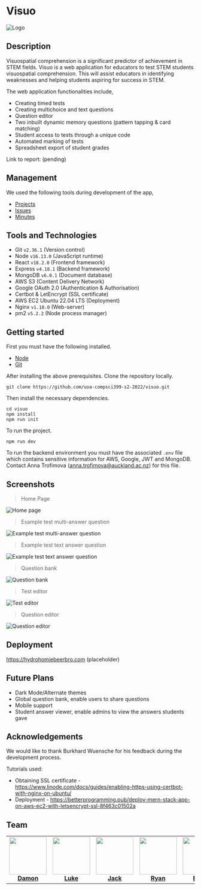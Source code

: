 # Visuo

![Logo](.github/logo.png)

## Description

Visuospatial comprehension is a significant predictor of achievement in STEM fields. Visuo is a web application for educators to test STEM students visuospatial comprehension. This will assist educators in identifying weaknesses and helping students aspiring for success in STEM.

The web application functionalities include,

- Creating timed tests
- Creating multichoice and text questions
- Question editor
- Two inbuilt dynamic memory questions (pattern tapping & card matching)
- Student access to tests through a unique code
- Automated marking of tests
- Spreadsheet export of student grades

Link to report: (pending)

## Management

We used the following tools during development of the app,

- [Projects](https://github.com/orgs/uoa-compsci399-s2-2022/projects/4/views/1)
- [Issues](https://github.com/uoa-compsci399-s2-2022/visuo/issues?q=is%3Aopen+is%3Aissue)
- [Minutes](https://drive.google.com/drive/folders/1QIsV_Z1b1XvqFnn_NmShdaVvuUFazeZc?usp=sharing)

## Tools and Technologies

- Git `v2.36.1` (Version control)
- Node `v16.13.0` (JavaScript runtime)
- React `v18.2.0` (Frontend framework)
- Express `v4.18.1` (Backend framework)
- MongoDB `v6.0.1` (Document database)
- AWS S3 (Content Delivery Network)
- Google OAuth 2.0 (Authentication & Authorisation)
- Certbot & LetEncrypt (SSL certificate)
- AWS EC2 Ubuntu 22.04 LTS (Deployment)
- Nginx `v1.18.0` (Web-server)
- pm2 `v5.2.2` (Node process manager)

## Getting started

First you must have the following installed.

- [Node](https://nodejs.org/en/download/)
- [Git](https://git-scm.com/downloads)

After installing the above prerequisites. Clone the repository locally.

```
git clone https://github.com/uoa-compsci399-s2-2022/visuo.git
```

Then install the necessary dependencies.

```
cd visuo
npm install
npm run init
```

To run the project.

```
npm run dev
```

To run the backend environment you must have the associated `.env` file which contains sensitive information for AWS, Google, JWT and MongoDB. Contact Anna Trofimova (anna.trofimova@auckland.ac.nz) for this file.

## Screenshots

> Home Page

![Home page](.github/screenshots/home.png)

> Example test multi-answer question

![Example test multi-answer question](.github/screenshots/test-multi.png)

> Example test text answer question

![Example test text answer question](.github/screenshots/test-text.png)

> Question bank

![Question bank](.github/screenshots/bank.png)

> Test editor

![Test editor](.github/screenshots/editor-test.png)

> Question editor

![Question editor](.github/screenshots/editor-question.png)

## Deployment

https://hydrohomiebeerbro.com (placeholder)

## Future Plans

- Dark Mode/Alternate themes
- Global question bank, enable users to share questions
- Mobile support
- Student answer viewer, enable admins to view the answers students gave

## Acknowledgements

We would like to thank Burkhard Wuensche for his feedback during the development process.

Tutorials used:

- Obtaining SSL certificate - https://www.linode.com/docs/guides/enabling-https-using-certbot-with-nginx-on-ubuntu/
- Deployment - https://betterprogramming.pub/deploy-mern-stack-app-on-aws-ec2-with-letsencrypt-ssl-8f463c01502a

## Team

<table>
  <tr>
    <td align="center">
      <a href="https://github.com/DamonGreenhalgh">
        <img src="https://avatars.githubusercontent.com/u/59471444?v=4" width="100px" alt=""/><br />
        <b>Damon</b>
      </a>
    </td>
    <td align="center">
      <a href="https://github.com/wukelang">
        <img src="https://avatars.githubusercontent.com/u/29995754?v=4" width="100px" alt=""/><br />
        <b>Luke</b>
      </a>
    </td>
    <td align="center">
      <a href="https://github.com/JackHH7297">
        <img src="https://avatars.githubusercontent.com/u/69458370?v=4" width="100px" alt=""/><br />
        <b>Jack</b>
      </a>
    </td>
    <td align="center">
      <a href="https://github.com/ryanla-bme">
        <img src="https://avatars.githubusercontent.com/u/100513177?v=4" width="100px" alt=""/><br />
        <b>Ryan</b>
      </a>
    </td>
    <td align="center">
      <a href="https://github.com/Vladd242">
        <img src="https://avatars.githubusercontent.com/u/110016721?v=4" width="100px" alt=""/><br />
        <b>Ethan</b>
      </a>
    </td>
  </tr>
</table>
